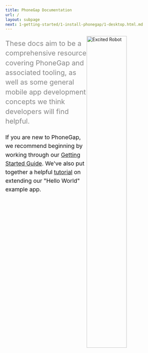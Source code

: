 ```yaml
---
title: PhoneGap Documentation
url: /
layout: subpage
next: 1-getting-started/1-install-phonegap/1-desktop.html.md
---
```

<img style="float:right; width: 50%; max-width: 250px;" src="/images/excited_robit.svg" alt="Excited Robot">
<p style="color:#888888;font-size:1.35rem;line-height:1.9rem;">
These docs aim to be a comprehensive resource covering PhoneGap and associated
tooling, as well as some general mobile app development concepts we think
developers will find helpful.
</p>

<p style="color:#111111;font-size:1.1rem;line-height:1.7rem;">
If you are new to PhoneGap, we recommend beginning by working through our
<a href="/getting-started/1-install-phonegap/desktop">Getting Started Guide</a>.
We've also put together a helpful <a href="/tutorials/develop/hello-world-explained/">tutorial</a>
on extending our "Hello World" example app.
</p>
<div style="clear: both; margin-bottom: 20px;"></div>

